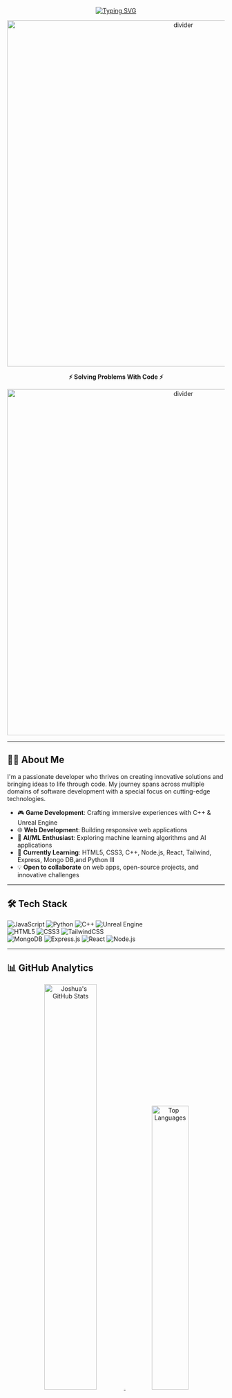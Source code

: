 <!-- Animated Typing Intro -->
<div align="center">
  
[![Typing SVG](https://readme-typing-svg.herokuapp.com?font=Fira+Code&weight=700&size=30&duration=3500&pause=500&color=00D4AA&center=true&vCenter=true&width=600&lines=Hello+World+👋,+I'm+Joshua;Software+%26+Web+Developer;Game+Developer+%7C+C%2B%2B+%2B+Unreal;AI+%26+Machine+Learning+Enthusiast;Welcome+to+my+GitHub+🚀)](https://git.io/typing-svg)

</div>

<!-- Animated Divider -->
<p align="center">
  <img src="https://raw.githubusercontent.com/josh098741/josh098741/main/assets/divider.gif" alt="divider" width="800px">
</p>

<!-- Headline -->
<p align="center"><b>⚡ Solving Problems With Code ⚡</b></p>

<!-- Animated Divider -->
<p align="center">
  <img src="https://raw.githubusercontent.com/josh098741/josh098741/main/assets/divider.gif" alt="divider" width="800px">
</p>

---

## 👨‍💻 About Me

I'm a passionate developer who thrives on creating innovative solutions and bringing ideas to life through code. My journey spans across multiple domains of software development with a special focus on cutting-edge technologies.

- 🎮 **Game Development**: Crafting immersive experiences with C++ & Unreal Engine
- 🌐 **Web Development**: Building responsive web applications
- 🤖 **AI/ML Enthusiast**: Exploring machine learning algorithms and AI applications
- 🌱 **Currently Learning**: HTML5, CSS3, C++, Node.js, React, Tailwind, Express, Mongo DB,and Python III
- 💡 **Open to collaborate** on web apps, open-source projects, and innovative challenges

---

## 🛠️ Tech Stack

<p align="center">
  
![JavaScript](https://img.shields.io/badge/JavaScript-F7DF1E?style=for-the-badge&logo=javascript&logoColor=black)
![Python](https://img.shields.io/badge/Python-3776AB?style=for-the-badge&logo=python&logoColor=white)
![C++](https://img.shields.io/badge/C++-00599C?style=for-the-badge&logo=c%2B%2B&logoColor=white)
![Unreal Engine](https://img.shields.io/badge/Unreal_Engine-313131?style=for-the-badge&logo=unreal-engine&logoColor=white)  
![HTML5](https://img.shields.io/badge/HTML5-E34F26?style=for-the-badge&logo=html5&logoColor=white)
![CSS3](https://img.shields.io/badge/CSS3-1572B6?style=for-the-badge&logo=css3&logoColor=white)
![TailwindCSS](https://img.shields.io/badge/Tailwind_CSS-38B2AC?style=for-the-badge&logo=tailwind-css&logoColor=white)  
![MongoDB](https://img.shields.io/badge/MongoDB-47A248?style=for-the-badge&logo=mongodb&logoColor=white)
![Express.js](https://img.shields.io/badge/Express.js-000000?style=for-the-badge&logo=express&logoColor=white)
![React](https://img.shields.io/badge/React-61DAFB?style=for-the-badge&logo=react&logoColor=black)
![Node.js](https://img.shields.io/badge/Node.js-339933?style=for-the-badge&logo=node.js&logoColor=white)
</p>

---

## 📊 GitHub Analytics

<div align="center">

<!-- GitHub Stats -->
<a href="https://github.com/josh098741">
  <img width="49%" src="https://github-readme-stats.vercel.app/api?username=josh098741&show_icons=true&theme=react&hide_border=true&bg_color=0D1117&title_color=00D4AA&icon_color=00D4AA&text_color=FFFFFF" alt="Joshua's GitHub Stats" />
  <img width="41%" src="https://github-readme-stats.vercel.app/api/top-langs/?username=josh098741&layout=compact&theme=react&hide_border=true&bg_color=0D1117&title_color=00D4AA&text_color=FFFFFF" alt="Top Languages" />
</a>

<!-- GitHub Streak -->
[![GitHub Streak](https://streak-stats.demolab.com?user=josh098741&theme=react&hide_border=true&date_format=M%20j%5B%2C%20Y%5D&background=0D1117&ring=00D4AA&fire=00D4AA&currStreakNum=FFFFFF&sideNums=00D4AA&currStreakLabel=00D4AA&sideLabels=00D4AA&dates=FFFFFF)](https://git.io/streak-stats)

<!-- Activity Graph -->
[![Joshua's GitHub Activity Graph](https://github-readme-activity-graph.vercel.app/graph?username=josh098741&theme=react-dark&hide_border=true&area=true&bg_color=0D1117&color=FFFFFF&line=00D4AA&point=00D4AA)](https://github.com/ashutosh00710/github-readme-activity-graph)

</div>

---

<div align="center">
  
## ✨ Always learning. Always building. Always innovating. ✨

</div>

---

<!-- Profile Views Counter -->
<div align="center">
  
![Profile Views](https://komarev.com/ghpvc/?username=josh098741&color=00D4AA&style=for-the-badge&label=PROFILE+VIEWS)

</div>
